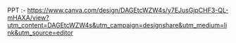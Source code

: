PPT :-
https://www.canva.com/design/DAGEtcWZW4s/y7EJusGjpCHF3-QL-mHAXA/view?utm_content=DAGEtcWZW4s&utm_campaign=designshare&utm_medium=link&utm_source=editor
